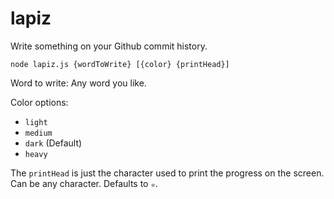 # lapiz
Write something on your Github commit history.

```
node lapiz.js {wordToWrite} [{color} {printHead}]
```

Word to write: Any word you like.

Color options:

 - `light`
 - `medium`
 - `dark` (Default)
 - `heavy`

The `printHead` is just the character used to print the progress on the screen. Can be any character. Defaults to `✮`.